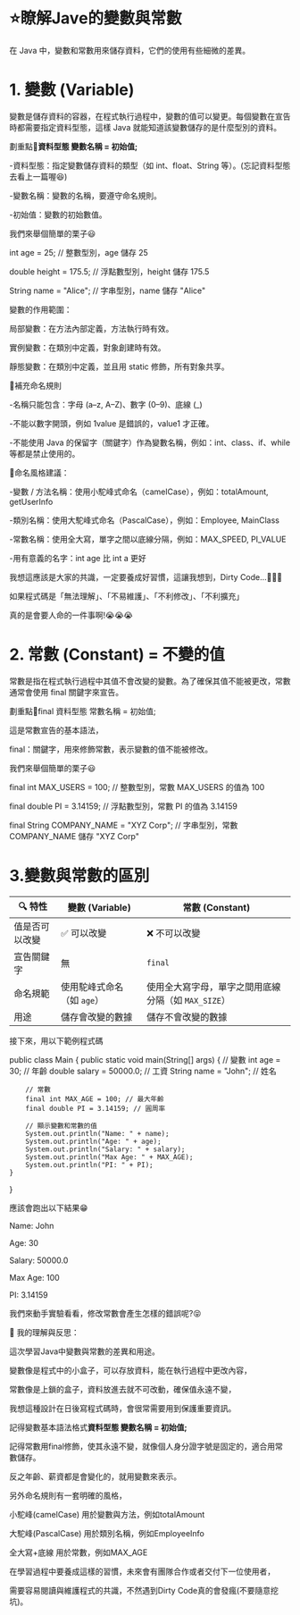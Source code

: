 # ⭐瞭解Jave的變數與常數
在 Java 中，變數和常數用來儲存資料，它們的使用有些細微的差異。

# 1. 變數 (Variable) 
變數是儲存資料的容器，在程式執行過程中，變數的值可以變更。每個變數在宣告時都需要指定資料型態，這樣 Java 就能知道該變數儲存的是什麼型別的資料。

劃重點📌**資料型態 變數名稱 = 初始值;**

-資料型態：指定變數儲存資料的類型（如 int、float、String 等）。(忘記資料型態去看上一篇喔😆)

-變數名稱：變數的名稱，要遵守命名規則。

-初始值：變數的初始數值。

我們來舉個簡單的栗子😃

int age = 25;         // 整數型別，age 儲存 25

double height = 175.5; // 浮點數型別，height 儲存 175.5

String name = "Alice"; // 字串型別，name 儲存 "Alice"

變數的作用範圍：

局部變數：在方法內部定義，方法執行時有效。

實例變數：在類別中定義，對象創建時有效。

靜態變數：在類別中定義，並且用 static 修飾，所有對象共享。

📌補充命名規則

-名稱只能包含：字母 (a–z, A–Z)、數字 (0–9)、底線 (_)

-不能以數字開頭，例如 1value 是錯誤的，value1 才正確。

-不能使用 Java 的保留字（關鍵字）作為變數名稱，例如：int、class、if、while 等都是禁止使用的。

📌命名風格建議：

-變數 / 方法名稱：使用小駝峰式命名（camelCase），例如：totalAmount, getUserInfo

-類別名稱：使用大駝峰式命名（PascalCase），例如：Employee, MainClass

-常數名稱：使用全大寫，單字之間以底線分隔，例如：MAX_SPEED, PI_VALUE

-用有意義的名字：int age 比 int a 更好

我想這應該是大家的共識，一定要養成好習慣，這讓我想到，Dirty Code...💩💩💩

如果程式碼是「無法理解」、「不易維護」、「不利修改」、「不利擴充」

真的是會要人命的一件事啊!😭😭😭

# 2. 常數 (Constant) = 不變的值
常數是指在程式執行過程中其值不會改變的變數。為了確保其值不能被更改，常數通常會使用 final 關鍵字來宣告。

劃重點📌final 資料型態 常數名稱 = 初始值;

這是常數宣告的基本語法，

final：關鍵字，用來修飾常數，表示變數的值不能被修改。

我們來舉個簡單的栗子😃

final int MAX_USERS = 100;      // 整數型別，常數 MAX_USERS 的值為 100

final double PI = 3.14159;      // 浮點數型別，常數 PI 的值為 3.14159

final String COMPANY_NAME = "XYZ Corp"; // 字串型別，常數 COMPANY_NAME 儲存 "XYZ Corp"

# 3.變數與常數的區別
| 🔍 特性 | 變數 (Variable) | 常數 (Constant) |
|--------|------------------|--------------------|
| 值是否可以改變 | ✅ 可以改變 | ❌ 不可以改變 |
| 宣告關鍵字 | 無 | `final` |
| 命名規範 | 使用駝峰式命名（如 `age`） | 使用全大寫字母，單字之間用底線分隔（如 `MAX_SIZE`） |
| 用途 | 儲存會改變的數據 | 儲存不會改變的數據 |


接下來，用以下範例程式碼

public class Main {
    public static void main(String[] args) {
        // 變數
        int age = 30;  // 年齡
        double salary = 50000.0;  // 工資
        String name = "John"; // 姓名

        // 常數
        final int MAX_AGE = 100; // 最大年齡
        final double PI = 3.14159; // 圓周率

        // 顯示變數和常數的值
        System.out.println("Name: " + name);
        System.out.println("Age: " + age);
        System.out.println("Salary: " + salary);
        System.out.println("Max Age: " + MAX_AGE);
        System.out.println("PI: " + PI);
    }
}

應該會跑出以下結果😁

Name: John

Age: 30

Salary: 50000.0

Max Age: 100

PI: 3.14159

我們來動手實驗看看，修改常數會產生怎樣的錯誤呢?😝

🧠 我的理解與反思：

這次學習Java中變數與常數的差異和用途。

變數像是程式中的小盒子，可以存放資料，能在執行過程中更改內容，

常數像是上鎖的盒子，資料放進去就不可改動，確保值永遠不變，

我想這種設計在日後寫程式碼時，會很常需要用到保護重要資訊。

記得變數基本語法格式**資料型態 變數名稱 = 初始值;**

記得常數用final修飾，使其永遠不變，就像個人身分證字號是固定的，適合用常數儲存。

反之年齡、薪資都是會變化的，就用變數來表示。

另外命名規則有一套明確的風格，

小駝峰(camelCase) 用於變數與方法，例如totalAmount

大駝峰(PascalCase) 用於類別名稱，例如EmployeeInfo

全大寫+底線 用於常數，例如MAX_AGE

在學習過程中要養成這樣的習慣，未來會有團隊合作或者交付下一位使用者，

需要容易閱讀與維護程式的共識，不然遇到Dirty Code真的會發瘋(不要隨意挖坑)。
